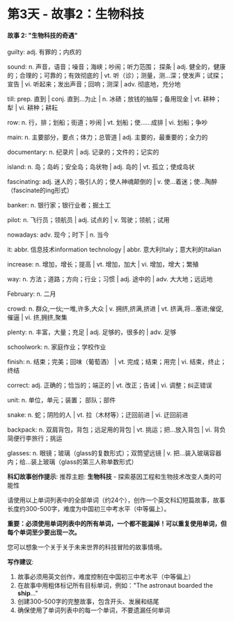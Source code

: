 # 第3天 - 故事2：生物科技

#### 故事 2: "生物科技的奇遇"

guilty: adj. 有罪的；内疚的

sound: n. 声音，语音；噪音；海峡；吵闹；听力范围； 探条 | adj. 健全的，健康的；合理的；可靠的；有效彻底的 | vt. 听（诊）；测量，测…深；使发声；试探；宣告 | vi. 听起来；发出声音；回响；测深 | adv. 彻底地，充分地

till: prep. 直到 | conj. 直到...为止 | n.  冰碛；放钱的抽屉；备用现金 | vt. 耕种；犁 | vi. 耕种；耕耘

row: n. 行，排；划船；街道；吵闹 | vt. 划船；使……成排 | vi. 划船；争吵

main: n. 主要部分，要点；体力；总管道 | adj. 主要的，最重要的；全力的

documentary: n. 纪录片 | adj. 记录的；文件的；记实的

island: n. 岛；岛屿；安全岛；岛状物 | adj. 岛的 | vt. 孤立；使成岛状

fascinating: adj. 迷人的；吸引人的；使人神魂颠倒的 | v. 使…着迷；使…陶醉（fascinate的ing形式）

banker: n. 银行家；银行业者；掘土工

pilot: n. 飞行员；领航员 | adj. 试点的 | v. 驾驶；领航；试用

nowadays: adv. 现今；时下 | n. 当今

it: abbr. 信息技术information technology | abbr. 意大利Italy；意大利的Italian

increase: n. 增加，增长；提高 | vt. 增加，加大 | vi. 增加，增大；繁殖

way: n. 方法；道路；方向；行业；习惯 | adj. 途中的 | adv. 大大地；远远地

February: n. 二月

crowd: n. 群众,一伙;一堆,许多,大众 | v. 拥挤,挤满,挤进 | vt. 挤满,将...塞进;催促,催逼 | vi. 挤,拥挤,聚集

plenty: n. 丰富，大量；充足 | adj. 足够的，很多的 | adv. 足够

schoolwork: n. 家庭作业；学校作业

finish: n. 结束；完美；回味（葡萄酒） | vt. 完成；结束；用完 | vi. 结束，终止；终结

correct: adj. 正确的；恰当的；端正的 | vt. 改正；告诫 | vi. 调整；纠正错误

unit: n. 单位，单元；装置； 部队；部件

snake: n. 蛇；阴险的人 | vt. 拉（木材等）；迂回前进 | vi. 迂回前进

backpack: n. 双肩背包，背包；远足用的背包 | vt. 挑运；把…放入背包 | vi. 背负简便行李旅行；挑运

glasses: n.  眼镜；玻璃（glass的复数形式）；双筒望远镜 | v. 把…装入玻璃容器内；给…装上玻璃（glass的第三人称单数形式）

**科幻故事创作提示**:
推荐主题: **生物科技** - 探索基因工程和生物技术改变人类的可能性

请使用以上单词列表中的全部单词（约24个），创作一个英文科幻短篇故事，故事长度约300-500字，难度为中国初三中考水平（中等偏上）。

**重要：必须使用单词列表中的所有单词，一个都不能漏掉！可以重复使用单词，但每个单词至少要出现一次。**

您可以想象一个关于关于未来世界的科技冒险的故事情境。

**写作建议**: 
1. 故事必须用英文创作，难度控制在中国初三中考水平（中等偏上）
2. 在故事中用粗体标记所有目标单词，例如："The astronaut boarded the **ship**..."
3. 创建300-500字的完整故事，包含开头、发展和结尾
4. 确保使用了单词列表中的每一个单词，不要遗漏任何单词
